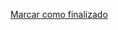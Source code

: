 <a onclick="test()" href="https://fxlearning.142-44-244-147.nip.io/finish/ansible-playbooks2" target="_parent" class="btn primary-btn">Marcar como finalizado</a>
